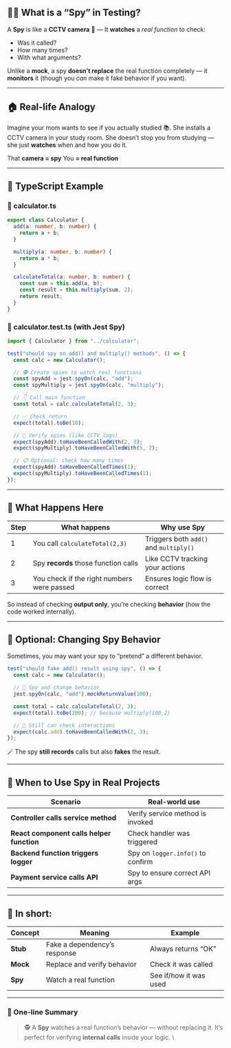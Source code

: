 

## 🕵️‍♂️ What is a “Spy” in Testing?

A **Spy** is like a **CCTV camera** 🎥 —
It **watches** a *real function* to check:

* Was it called?
* How many times?
* With what arguments?

Unlike a **mock**, a spy **doesn’t replace** the real function completely —
it **monitors** it (though you *can* make it fake behavior if you want).

---

## 🏠 Real-life Analogy

Imagine your mom wants to see if you actually studied 📚.
She installs a CCTV camera in your study room.
She doesn’t stop you from studying — she just **watches** when and how you do it.

That **camera = spy**
You **= real function**

---

## 🧩 TypeScript Example

### 📁 calculator.ts

```ts
export class Calculator {
  add(a: number, b: number) {
    return a + b;
  }

  multiply(a: number, b: number) {
    return a * b;
  }

  calculateTotal(a: number, b: number) {
    const sum = this.add(a, b);
    const result = this.multiply(sum, 2);
    return result;
  }
}
```

### 🧪 calculator.test.ts (with Jest Spy)

```ts
import { Calculator } from "../calculator";

test("should spy on add() and multiply() methods", () => {
  const calc = new Calculator();

  // 🕵️ Create spies to watch real functions
  const spyAdd = jest.spyOn(calc, "add");
  const spyMultiply = jest.spyOn(calc, "multiply");

  // 👇 Call main function
  const total = calc.calculateTotal(2, 3);

  // ✅ Check return
  expect(total).toBe(10);

  // 👀 Verify spies (like CCTV logs)
  expect(spyAdd).toHaveBeenCalledWith(2, 3);
  expect(spyMultiply).toHaveBeenCalledWith(5, 2);

  // 📋 Optional: check how many times
  expect(spyAdd).toHaveBeenCalledTimes(1);
  expect(spyMultiply).toHaveBeenCalledTimes(1);
});
```

---

## 🧠 What Happens Here

| Step | What happens                               | Why use Spy                            |
| ---- | ------------------------------------------ | -------------------------------------- |
| 1    | You call `calculateTotal(2,3)`             | Triggers both `add()` and `multiply()` |
| 2    | Spy **records** those function calls       | Like CCTV tracking your actions        |
| 3    | You check if the right numbers were passed | Ensures logic flow is correct          |

So instead of checking **output only**, you’re checking **behavior** (how the code worked internally).

---

## 🔄 Optional: Changing Spy Behavior

Sometimes, you may want your spy to “pretend” a different behavior.

```ts
test("should fake add() result using spy", () => {
  const calc = new Calculator();

  // 🧠 Spy and change behavior
  jest.spyOn(calc, "add").mockReturnValue(100);

  const total = calc.calculateTotal(2, 3);
  expect(total).toBe(200); // because multiply(100,2)

  // 👀 Still can check interactions
  expect(calc.add).toHaveBeenCalledWith(2, 3);
});
```

🪄 The spy **still records** calls but also **fakes** the result.

---

## 🧭 When to Use Spy in Real Projects

| Scenario                                  | Real-world use                    |
| ----------------------------------------- | --------------------------------- |
| **Controller calls service method**       | Verify service method is invoked  |
| **React component calls helper function** | Check handler was triggered       |
| **Backend function triggers logger**      | Spy on `logger.info()` to confirm |
| **Payment service calls API**             | Spy to ensure correct API args    |

---

## 💬 In short:

| Concept  | Meaning                      | Example                |
| -------- | ---------------------------- | ---------------------- |
| **Stub** | Fake a dependency’s response | Always returns “OK”    |
| **Mock** | Replace and verify behavior  | Check it was called    |
| **Spy**  | Watch a real function        | See if/how it was used |

---

### 🧠 One-line Summary

> 🕵️ A **Spy** watches a real function’s behavior — without replacing it.
> It’s perfect for verifying **internal calls** inside your logic.
\